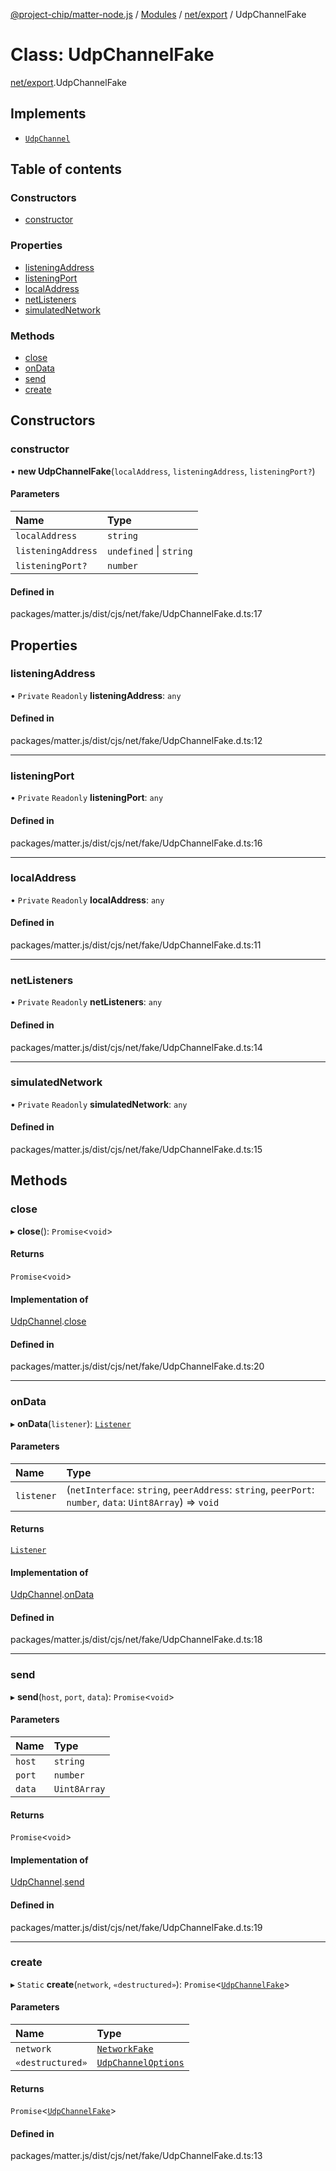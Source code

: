 [@project-chip/matter-node.js](../README.md) / [Modules](../modules.md) / [net/export](../modules/net_export.md) / UdpChannelFake

# Class: UdpChannelFake

[net/export](../modules/net_export.md).UdpChannelFake

## Implements

- [`UdpChannel`](../interfaces/net_export.UdpChannel.md)

## Table of contents

### Constructors

- [constructor](net_export.UdpChannelFake.md#constructor)

### Properties

- [listeningAddress](net_export.UdpChannelFake.md#listeningaddress)
- [listeningPort](net_export.UdpChannelFake.md#listeningport)
- [localAddress](net_export.UdpChannelFake.md#localaddress)
- [netListeners](net_export.UdpChannelFake.md#netlisteners)
- [simulatedNetwork](net_export.UdpChannelFake.md#simulatednetwork)

### Methods

- [close](net_export.UdpChannelFake.md#close)
- [onData](net_export.UdpChannelFake.md#ondata)
- [send](net_export.UdpChannelFake.md#send)
- [create](net_export.UdpChannelFake.md#create)

## Constructors

### constructor

• **new UdpChannelFake**(`localAddress`, `listeningAddress`, `listeningPort?`)

#### Parameters

| Name | Type |
| :------ | :------ |
| `localAddress` | `string` |
| `listeningAddress` | `undefined` \| `string` |
| `listeningPort?` | `number` |

#### Defined in

packages/matter.js/dist/cjs/net/fake/UdpChannelFake.d.ts:17

## Properties

### listeningAddress

• `Private` `Readonly` **listeningAddress**: `any`

#### Defined in

packages/matter.js/dist/cjs/net/fake/UdpChannelFake.d.ts:12

___

### listeningPort

• `Private` `Readonly` **listeningPort**: `any`

#### Defined in

packages/matter.js/dist/cjs/net/fake/UdpChannelFake.d.ts:16

___

### localAddress

• `Private` `Readonly` **localAddress**: `any`

#### Defined in

packages/matter.js/dist/cjs/net/fake/UdpChannelFake.d.ts:11

___

### netListeners

• `Private` `Readonly` **netListeners**: `any`

#### Defined in

packages/matter.js/dist/cjs/net/fake/UdpChannelFake.d.ts:14

___

### simulatedNetwork

• `Private` `Readonly` **simulatedNetwork**: `any`

#### Defined in

packages/matter.js/dist/cjs/net/fake/UdpChannelFake.d.ts:15

## Methods

### close

▸ **close**(): `Promise`<`void`\>

#### Returns

`Promise`<`void`\>

#### Implementation of

[UdpChannel](../interfaces/net_export.UdpChannel.md).[close](../interfaces/net_export.UdpChannel.md#close)

#### Defined in

packages/matter.js/dist/cjs/net/fake/UdpChannelFake.d.ts:20

___

### onData

▸ **onData**(`listener`): [`Listener`](../interfaces/exports_common.Listener.md)

#### Parameters

| Name | Type |
| :------ | :------ |
| `listener` | (`netInterface`: `string`, `peerAddress`: `string`, `peerPort`: `number`, `data`: `Uint8Array`) => `void` |

#### Returns

[`Listener`](../interfaces/exports_common.Listener.md)

#### Implementation of

[UdpChannel](../interfaces/net_export.UdpChannel.md).[onData](../interfaces/net_export.UdpChannel.md#ondata)

#### Defined in

packages/matter.js/dist/cjs/net/fake/UdpChannelFake.d.ts:18

___

### send

▸ **send**(`host`, `port`, `data`): `Promise`<`void`\>

#### Parameters

| Name | Type |
| :------ | :------ |
| `host` | `string` |
| `port` | `number` |
| `data` | `Uint8Array` |

#### Returns

`Promise`<`void`\>

#### Implementation of

[UdpChannel](../interfaces/net_export.UdpChannel.md).[send](../interfaces/net_export.UdpChannel.md#send)

#### Defined in

packages/matter.js/dist/cjs/net/fake/UdpChannelFake.d.ts:19

___

### create

▸ `Static` **create**(`network`, `«destructured»`): `Promise`<[`UdpChannelFake`](net_export.UdpChannelFake.md)\>

#### Parameters

| Name | Type |
| :------ | :------ |
| `network` | [`NetworkFake`](net_export.NetworkFake.md) |
| `«destructured»` | [`UdpChannelOptions`](../interfaces/net_export.UdpChannelOptions.md) |

#### Returns

`Promise`<[`UdpChannelFake`](net_export.UdpChannelFake.md)\>

#### Defined in

packages/matter.js/dist/cjs/net/fake/UdpChannelFake.d.ts:13
